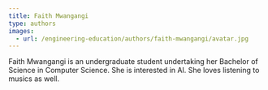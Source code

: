 ```yaml
---
title: Faith Mwangangi
type: authors
images:
  - url: /engineering-education/authors/faith-mwangangi/avatar.jpg 
---
```

Faith Mwangangi is an undergraduate student undertaking her Bachelor of Science in Computer Science. She is interested in AI. She loves listening to musics as well.
